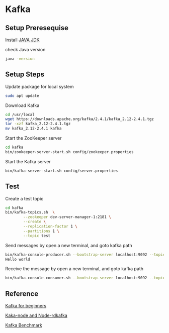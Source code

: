 # Kafka

## Setup Preresequise
Install [JAVA JDK](https://www.digitalocean.com/community/tutorials/how-to-install-java-with-apt-on-ubuntu-18-04#installing-specific-versions-of-openjdk)

check Java version
```bash
java -version
```

## Setup Steps
Update package for local system
```bash
sudo apt update
```

Download Kafka
```bash
cd /usr/local
wget https://downloads.apache.org/kafka/2.4.1/kafka_2.12-2.4.1.tgz
tar -xzf kafka_2.12-2.4.1.tgz
mv kafka_2.12-2.4.1 kafka
```
Start the ZooKeeper server
```bash
cd kafka
bin/zookeeper-server-start.sh config/zookeeper.properties
```

Start the Kafka server
```bash
bin/kafka-server-start.sh config/server.properties
```

## Test
Create a test topic
```bash
cd kafka
bin/kafka-topics.sh  \
		--zookeeper dev-server-manager-1:2181 \
		--create \
		--replication-factor 1 \
		--partitions 1 \
		--topic test
```

Send messages by open a new terminal, and goto kafka path
```bash
bin/kafka-console-producer.sh --bootstrap-server localhost:9092 --topic test
Hello world
```

Receive the message by open a new terminal, and goto kafka path
```bash
bin/kafka-console-consumer.sh --bootstrap-server localhost:9092 --topic test --from-beginning
```

## Reference
[Kafka for beginners](https://medium.com/@patelharshali136/apache-kafka-tutorial-kafka-for-beginners-a58140cef84f)

[Kaka-node and Node-rdkafka](https://www.tivix.com/blog/node-js-kafka-producers)

[Kafka Benchmark](https://kafkaesque.io/performance-comparison-between-apache-pulsar-and-kafka-latency/)
